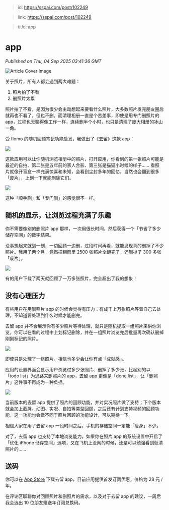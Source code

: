 > id: https://sspai.com/post/102249

> link: https://sspai.com/post/102249

> title: app

# app
_Published on Thu, 04 Sep 2025 03:41:36 GMT_

![Article Cover Image](https://cdnfile.sspai.com/2025/9/4/article/dff008ba-738b-56a7-143e-e15912e85537.png)  

关于照片，所有人都会遇到两大难题：

1.  照片拍了不看
2.  删照片太累

照片拍了不看，是因为很少会主动想起来要看什么照片，大多数照片发完朋友圈后就再也不看了，但也不删。而清理相册一直是个苦差事，即使是用专门删照片的 app，过程也无聊得像工作一样，连续删半个小时，也只是清理了庞大相册的冰山一角。

受 flomo 的随机回顾笔记功能启发，我做出了《去留》这款 app：

![](https://cdnfile.sspai.com/2025/09/02/8bd88e7852871fab4db3f272ce1c5418.jpeg?imageView2/2/w/1120/q/90/interlace/1/ignore-error/1/format/webp)

这款应用可以让你随机浏览相册中的照片，打开应用，你看到的第一张照片可能是最近的自拍、第二张是五年前的家人合影、第三张是猫猫小时候的样子…… 看照片就像开盲盒一样充满惊喜和未知，会看到尘封多年的回忆，当然也会翻到很多「废片」，上划一下就能删除它们。

![](https://cdnfile.sspai.com/2025/09/02/7e32009a131dc32aadef7dd5bcbae581.png?imageView2/2/w/1120/q/90/interlace/1/ignore-error/1/format/webp)

这种「顺手删」和「专门删」的感觉很不一样。

**随机的显示，让浏览过程充满了乐趣**
--------------------

你不需要像别的删照片 app 那样，一次用很长时间，然后获得一个「节省了多少储存空间」的数字结果。

没事想起来就划一划，一边回顾一边删，过段时间再看，就能发现真的删掉了不少照片。我用了两个月，竟然把相册里 2500 张照片全翻完了，还删掉了 300 多张「废片」。

![](https://cdnfile.sspai.com/2025/09/02/a59cbffdeef5f7ce48c2bda8d3dd67f3.png?imageView2/2/w/1120/q/90/interlace/1/ignore-error/1/format/webp)

有的用户下载了两天就回顾了一万多张照片，完全超出了我的想象！

没有心理压力
------

有些用户在用删照片 app 的时候会觉得有压力：有成千上万张照片等着自己去处理，不知道要处理到什么时候才能删完。

去留 app 并不会展示你有多少照片等待处理，就只是随机提取一组照片来供你浏览，你可以在看的过程中上划标记删除，并在一组照片浏览完后批量再次确认删掉刚刚标记的照片。

![](https://cdnfile.sspai.com/2025/09/02/c616155e1ccd0af318e74e61a2075995.jpg?imageView2/2/w/1120/q/90/interlace/1/ignore-error/1/format/webp)

即使只是处理了一组照片，相信也多少会让你有点「成就感」。

应用的设置界面会显示用户浏览过多少张照片、删掉了多少张，比起别的以「todo list」为思路来删照片的 app，去留 app 更像是「done list」，让「删照片」这件事不再成为一种负担。

![](https://cdnfile.sspai.com/2025/09/04/04306aab6bf5a07314c36e1914b6c962.png?imageView2/2/w/1120/q/90/interlace/1/ignore-error/1/format/webp)

当前版本的去留 app 提供了照片的回顾功能，并对实况照片做了支持；下个版本就会加上截屏、动图、实况、自拍等类型回顾，之后还有计划支持视频的回顾功能，这一功能也会做不同于照片回顾的功能设计，可以期待一下。

相信大家在用了去留 app 一段时间之后，手机的存储空间一定能「瘦身」不少。

对了，去留 app 也支持了本地浏览能力，如果你在照片 app 的系统设置中开启了「优化 iPhone 储存空间」选项，又在飞机上没网的时候，还是可以勉强看到低清照片的……

送码
--

你可以在 [App Store](https://apps.apple.com/cn/app/%E5%8E%BB%E7%95%99-linger-%E5%88%A0%E7%85%A7%E7%89%87%E4%B8%8E%E9%9A%8F%E6%9C%BA%E5%9B%9E%E9%A1%BE/id6746814283?l=zh-Hans-CN%20%E5%8E%BB%E7%95%99%20-%20linger%20%E5%88%A0%E7%85%A7%E7%89%87%E4%B8%8E%E9%9A%8F%E6%9C%BA%E5%9B%9E%E9%A1%BE) 下载去留 app，目前应用提供首发订阅优惠，价格为 28 元 / 年。

在评论区聊聊你对回顾照片和删照片的需求，以及对于去留 app 的建议，一周后我会选出 10 位朋友赠送年订阅兑换码。
